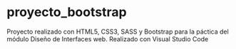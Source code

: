 # proyecto_bootstrap

Proyecto realizado con HTML5, CSS3, SASS y Bootstrap para la páctica del módulo Diseño de Interfaces web. 
Realizado con Visual Studio Code
